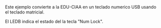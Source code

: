 Este ejemplo convierte a la EDU-CIAA en un teclado numerico USB usando el
teclado matricial.

El LEDB indica el estado del la tecla "Num Lock".
